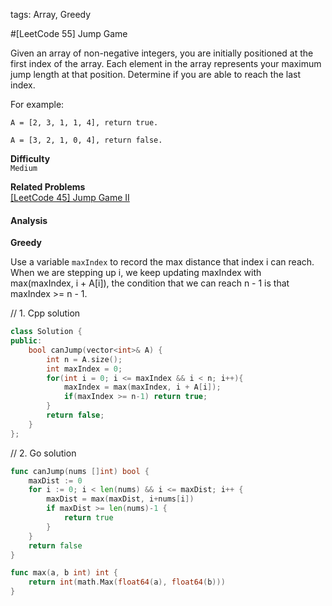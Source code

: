 tags: Array, Greedy

#[LeetCode 55] Jump Game

Given an array of non-negative integers, you are initially positioned at the first index of the array.
Each element in the array represents your maximum jump length at that position.
Determine if you are able to reach the last index.

For example:

    A = [2, 3, 1, 1, 4], return true.

    A = [3, 2, 1, 0, 4], return false.

**Difficulty**  
`Medium`

**Related Problems**  
[[LeetCode 45]  Jump Game II]()

#### Analysis 

**Greedy**

Use a variable `maxIndex` to record the max distance that index i can reach.
When we are stepping up i, we keep updating maxIndex with max(maxIndex, i + A[i]), 
the condition that we can reach n - 1 is that maxIndex >= n - 1.


// 1. Cpp solution 

```cpp
class Solution {
public:
    bool canJump(vector<int>& A) {
        int n = A.size();
        int maxIndex = 0;
        for(int i = 0; i <= maxIndex && i < n; i++){
            maxIndex = max(maxIndex, i + A[i]);
            if(maxIndex >= n-1) return true;
        }
        return false;
    }
};
```

// 2. Go solution
```go
func canJump(nums []int) bool {
    maxDist := 0
    for i := 0; i < len(nums) && i <= maxDist; i++ {
        maxDist = max(maxDist, i+nums[i])
        if maxDist >= len(nums)-1 {
            return true
        }
    }
    return false
}

func max(a, b int) int {
    return int(math.Max(float64(a), float64(b)))
}
```
